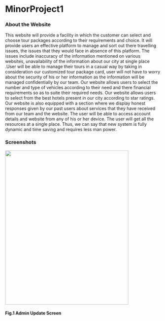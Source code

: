 # MinorProject1

<h3>About the Website</h3>
<p>This website will provide a facility in which the customer can select and choose tour packages according to their requirements and choice. It will provide users an effective platform to manage and sort out there travelling issues, the issues that they would face in absence of this platform. The issues include inaccuracy of the information mentioned on various websites, unavailability of the information about our city at single place .User will be able to manage their tours in a casual way by taking in consideration our customized tour package card, user will not have to worry about the security of his or her information as the information will be managed confidentially by our team. Our website allows users to select the number and type of vehicles according to their need and there financial requirements so as to suite their required needs. Our website allows users to select from the best hotels present in our city according to star ratings. Our website is also equipped with a section where we display honest responses given by our past users about services that they have received from our team and the website. The user will be able to access account details and website from any of his or her device. The user will get all the resources at a single place. Thus, we can say that new system is fully dynamic and time saving and requires less man power.</p>

<h3>Screenshots</h3>
<img height=500 width=400 src="https://github.com/piyushahir28/MinorProject-1/ujjaintourism/images/1.png">
<h4>Fig.1 Admin Update Screen</h4><br>
